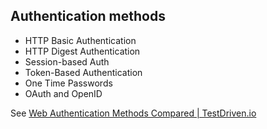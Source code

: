 ## Authentication methods
+ HTTP Basic Authentication
+ HTTP Digest Authentication
+ Session-based Auth
+ Token-Based Authentication
+ One Time Passwords
+ OAuth and OpenID

See [Web Authentication Methods Compared | TestDriven.io](https://testdriven.io/blog/web-authentication-methods/)
